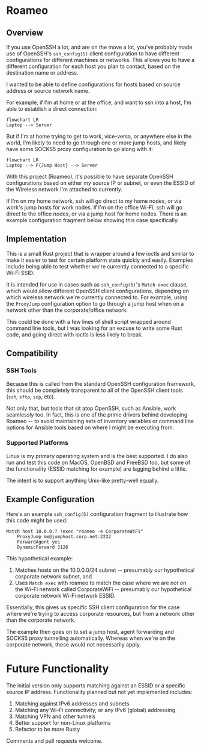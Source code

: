 # Roameo

## Overview

If you use OpenSSH a lot, and are on the move a lot, you've probably made use of OpenSSH's `ssh_config(5)` client configuration to have different configurations for different machines or networks. This allows you to have a different configuration for each host you plan to contact, based on the destination name or address.

I wanted to be able to define configurations for hosts based on source address or source network name.

For example, if I'm at home or at the office, and want to ssh into a host, I'm able to establish a direct connection:

```mermaid
flowchart LR
Laptop --> Server
```

But if I'm at home trying to get to work, vice-versa, or anywhere else in the world, I'm likely to need to go through one or more jump hosts, and likely have some SOCKS5 proxy configuration to go along with it:

```mermaid
flowchart LR
Laptop --> F{Jump Host} --> Server
```

With this project (Roameo), it's possible to have separate OpenSSH configurations based on either my source IP or subnet, or even the ESSID of the Wireless network I'm attached to currently.

If I'm on my home network, ssh will go direct to my home nodes, or via work's jump hosts for work nodes. If I'm on the office Wi-Fi, ssh will go direct to the office nodes, or via a jump host for home nodes. There is an example configuration fragment below showing this case specifically.

## Implementation

This is a small Rust project that is wrapper around a few ioctls and similar to make it
easier to test for certain platform state quickly and easily. Examples include
being able to test whether we're currently connected to a specific Wi-Fi SSID.

It is intended for use in cases such as `ssh_config(5)`'s `Match exec` clause,
which would allow different OpenSSH client configurations, depending on which
wireless network we're currently connected to. For example, using the
`ProxyJump` configuration option to go through a jump host when on a network
other than the corporate/office network.

This could be done with a few lines of shell script wrapped around command line tools, but I was looking for an excuse to write some Rust code, and going direct with ioctls is less likely to break.

## Compatibility

### SSH Tools

Because this is called from the standard OpenSSH configuration framework, this should be completely transparent to all of the OpenSSH client tools (`ssh`, `sftp`, `scp`, etc).

Not only that, but tools that sit atop OpenSSH, such as Ansible, work seamlessly too. In fact, this is one of the prime drivers behind developing Roameo -- to avoid maintaining sets of inventory variables or command line options for Ansible tools based on where I might be executing from.

### Supported Platforms

Linux is my primary operating system and is the best supported. I do also run and test this code on MacOS, OpenBSD and FreeBSD too, but some of the functionality (ESSID matching for example) are lagging behind a little.

The intent is to support anything Unix-like pretty-well equally.

## Example Configuration

Here's an example `ssh_config(5)` configuration fragment to illustrate how this code might be used:

```
Match host 10.0.0.? !exec "roameo -e CorporateWiFi"
    ProxyJump me@jumphost.corp.net:2222
    ForwardAgent yes
    DynamicForward 3128
```

This hypothetical example:
1. Matches hosts on the 10.0.0.0/24 subnet -- presumably our hypothetical corporate network subnet, and
2. Uses `Match exec` with roameo to match the case where we are *not* on the Wi-Fi network called CorporateWiFi -- presumably our hypothetical corporate network Wi-Fi network ESSID.

Essentially, this gives us specific SSH client configuration for the case where we're trying to access corporate resources, but from a network other than the corporate network.

The example then goes on to set a jump host, agent forwarding and SOCKS5 proxy tunnelling automatically. Whereas when we're on the corporate network, these would not necessarily apply.


# Future Functionality

The initial version only supports matching against an ESSID or a specific source IP address. Functionality planned but not yet implemented includes:

1. Matching against IPv6 addresses and subnets
2. Matching any Wi-Fi connectivity, or any IPv6 (global) addressing
3. Matching VPN and other tunnels
4. Better support for non-Linux platforms
5. Refactor to be more Rusty

Comments and pull requests welcome.

